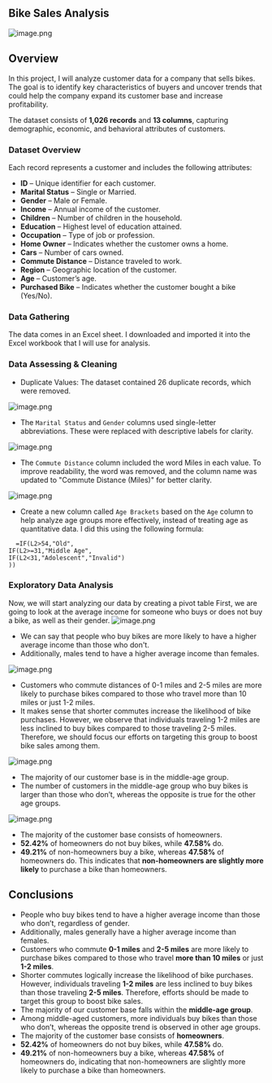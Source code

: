 ## Bike Sales Analysis
![image.png](Visualizations/a9875201-5a19-416e-bd8b-5b61f5491f96.png)

## Overview 
In this project, I will analyze customer data for a company that sells bikes. The goal is to identify key characteristics of buyers and uncover trends that could help the company expand its customer base and increase profitability.  

The dataset consists of **1,026 records** and **13 columns**, capturing demographic, economic, and behavioral attributes of customers.  

### **Dataset Overview**  
Each record represents a customer and includes the following attributes:  
- **ID** – Unique identifier for each customer.  
- **Marital Status** – Single or Married.  
- **Gender** – Male or Female.  
- **Income** – Annual income of the customer.  
- **Children** – Number of children in the household.  
- **Education** – Highest level of education attained.  
- **Occupation** – Type of job or profession.  
- **Home Owner** – Indicates whether the customer owns a home.  
- **Cars** – Number of cars owned.  
- **Commute Distance** – Distance traveled to work.  
- **Region** – Geographic location of the customer.  
- **Age** – Customer’s age.  
- **Purchased Bike** – Indicates whether the customer bought a bike (Yes/No).  

### Data Gathering
The data comes in an Excel sheet. I downloaded and imported it into the Excel workbook that I will use for analysis.

### Data Assessing & Cleaning
- Duplicate Values: The dataset contained 26 duplicate records, which were removed.

![image.png](Visualizations/cddb4aab-3103-4101-a497-d377b46b9ee4.png)

- The `Marital Status` and `Gender` columns used single-letter abbreviations. These were replaced with descriptive labels for clarity.

![image.png](Visualizations/a3019049-0f32-4222-9d83-fe8ef1f9ece0.png)

- The `Commute Distance` column included the word Miles in each value. To improve readability, the word was removed, and the column name was updated to "Commute Distance (Miles)" for better clarity.

![image.png](Visualizations/2c57a4e3-b72f-44df-b426-b67a0644b50f.png)

- Create a new column called `Age Brackets` based on the `Age` column to help analyze age groups more effectively, instead of treating age as quantitative data. I did this using the following formula:
```
  =IF(L2>54,"Old",
IF(L2>=31,"Middle Age",
IF(L2<31,"Adolescent","Invalid")
))
```

### Exploratory Data Analysis
Now, we will start analyzing our data by creating a pivot table
First, we are going to look at the average income for someone who buys or does not buy a bike, as well as their gender.
![image.png](Visualizations/bb08b050-ce6a-4acc-8cf9-eaffc2a45084.png)
- We can say that people who buy bikes are more likely to have a higher average income than those who don't.
- Additionally, males tend to have a higher average income than females.

![image.png](Visualizations/5df4ca9e-59cd-4494-8b04-12c6fb9e887b.png)

- Customers who commute distances of 0-1 miles and 2-5 miles are more likely to purchase bikes compared to those who travel more than 10 miles or just 1-2 miles.
- It makes sense that shorter commutes increase the likelihood of bike purchases. However, we observe that individuals traveling 1-2 miles are less inclined to buy bikes compared to those traveling 2-5 miles. Therefore, we should focus our efforts on targeting this group to boost bike sales among them.

![image.png](Visualizations/4cffbdc4-69bd-4aff-9bd9-0b1bc141c081.png)


- The majority of our customer base is in the middle-age group.
- The number of customers in the middle-age group who buy bikes is larger than those who don’t, whereas the opposite is true for the other age groups.

![image.png](Visualizations/d66e2f35-f14a-4925-8701-e64eea53fd21.png)

- The majority of the customer base consists of homeowners.  
- **52.42%** of homeowners do not buy bikes, while **47.58%** do.   
- **49.21%** of non-homeowners buy a bike, whereas **47.58%** of homeowners do. This indicates that **non-homeowners are slightly more likely** to purchase a bike than homeowners.  

## Conclusions

- People who buy bikes tend to have a higher average income than those who don’t, regardless of gender.  
- Additionally, males generally have a higher average income than females.  
- Customers who commute **0-1 miles** and **2-5 miles** are more likely to purchase bikes compared to those who travel **more than 10 miles** or just **1-2 miles**.  
- Shorter commutes logically increase the likelihood of bike purchases. However, individuals traveling **1-2 miles** are less inclined to buy bikes than those traveling **2-5 miles**. Therefore, efforts should be made to target this group to boost bike sales.  
- The majority of our customer base falls within the **middle-age group**.  
- Among middle-aged customers, more individuals buy bikes than those who don’t, whereas the opposite trend is observed in other age groups.  
- The majority of the customer base consists of **homeowners**.  
- **52.42%** of homeowners do not buy bikes, while **47.58%** do.  
- **49.21%** of non-homeowners buy a bike, whereas **47.58%** of homeowners do, indicating that non-homeowners are slightly more likely to purchase a bike than homeowners.  
